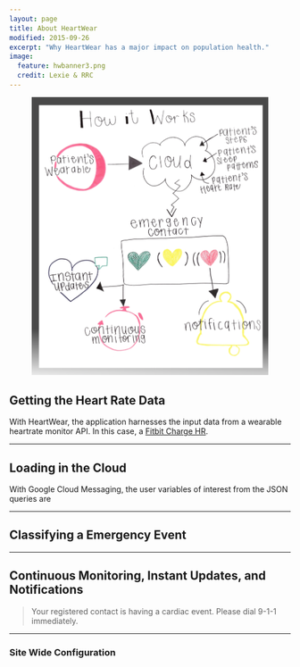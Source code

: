 ```yaml
---
layout: page
title: About HeartWear
modified: 2015-09-26
excerpt: "Why HeartWear has a major impact on population health."
image:
  feature: hwbanner3.png
  credit: Lexie & RRC
---
```



<figure>
	<img src="/images/concept_map1.png">
</figure>

## Getting the Heart Rate Data

With HeartWear, the application harnesses the input data from a wearable heartrate monitor API.  In this case, a [Fitbit Charge HR](https://www.fitbit.com/chargehr).

---

## Loading in the Cloud


With Google Cloud Messaging, the user variables of interest from the JSON queries are 


---

## Classifying a Emergency Event


---

## Continuous Monitoring, Instant Updates, and Notifications






> Your registered contact is having a cardiac event.  Please dial 9-1-1 immediately.


---

### Site Wide Configuration


